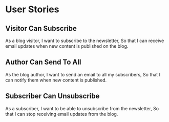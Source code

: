 # User Stories

## Visitor Can Subscribe

As a blog visitor,
I want to subscribe to the newsletter,
So that I can receive email updates when new content is published on the blog.

## Author Can Send To All

As the blog author,
I want to send an email to all my subscribers,
So that I can notify them when new content is published.

## Subscriber Can Unsubscribe

As a subscriber,
I want to be able to unsubscribe from the newsletter,
So that I can stop receiving email updates from the blog.